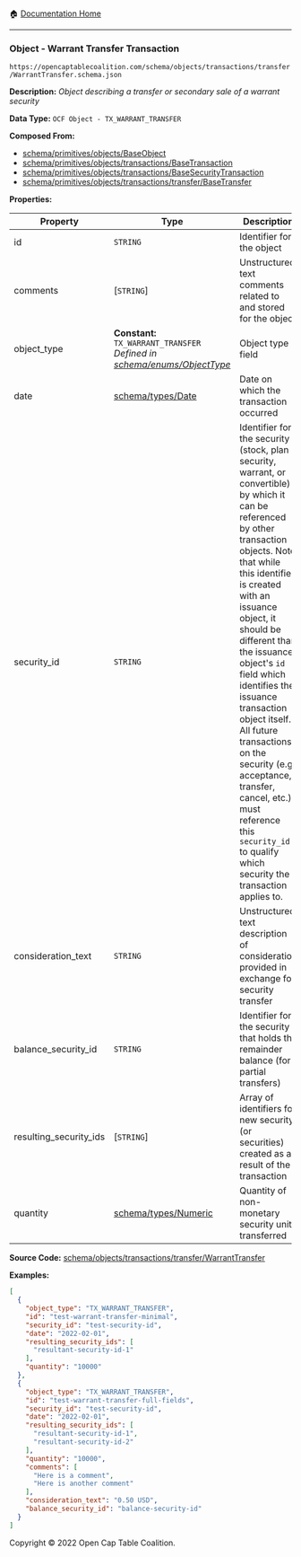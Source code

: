 :house: [Documentation Home](/README.md)

---

### Object - Warrant Transfer Transaction

`https://opencaptablecoalition.com/schema/objects/transactions/transfer/WarrantTransfer.schema.json`

**Description:** _Object describing a transfer or secondary sale of a warrant security_

**Data Type:** `OCF Object - TX_WARRANT_TRANSFER`

**Composed From:**

- [schema/primitives/objects/BaseObject](/docs/schema/primitives/objects/BaseObject.md)
- [schema/primitives/objects/transactions/BaseTransaction](/docs/schema/primitives/objects/transactions/BaseTransaction.md)
- [schema/primitives/objects/transactions/BaseSecurityTransaction](/docs/schema/primitives/objects/transactions/BaseSecurityTransaction.md)
- [schema/primitives/objects/transactions/transfer/BaseTransfer](/docs/schema/primitives/objects/transactions/transfer/BaseTransfer.md)

**Properties:**

| Property               | Type                                                                                                             | Description                                                                                                                                                                                                                                                                                                                                                                                                                                                                                                 | Required   |
| ---------------------- | ---------------------------------------------------------------------------------------------------------------- | ----------------------------------------------------------------------------------------------------------------------------------------------------------------------------------------------------------------------------------------------------------------------------------------------------------------------------------------------------------------------------------------------------------------------------------------------------------------------------------------------------------- | ---------- |
| id                     | `STRING`                                                                                                         | Identifier for the object                                                                                                                                                                                                                                                                                                                                                                                                                                                                                   | `REQUIRED` |
| comments               | [`STRING`]                                                                                                       | Unstructured text comments related to and stored for the object                                                                                                                                                                                                                                                                                                                                                                                                                                             | -          |
| object_type            | **Constant:** `TX_WARRANT_TRANSFER`</br>_Defined in [schema/enums/ObjectType](/docs/schema/enums/ObjectType.md)_ | Object type field                                                                                                                                                                                                                                                                                                                                                                                                                                                                                           | `REQUIRED` |
| date                   | [schema/types/Date](/docs/schema/types/Date.md)                                                                  | Date on which the transaction occurred                                                                                                                                                                                                                                                                                                                                                                                                                                                                      | `REQUIRED` |
| security_id            | `STRING`                                                                                                         | Identifier for the security (stock, plan security, warrant, or convertible) by which it can be referenced by other transaction objects. Note that while this identifier is created with an issuance object, it should be different than the issuance object's `id` field which identifies the issuance transaction object itself. All future transactions on the security (e.g. acceptance, transfer, cancel, etc.) must reference this `security_id` to qualify which security the transaction applies to. | `REQUIRED` |
| consideration_text     | `STRING`                                                                                                         | Unstructured text description of consideration provided in exchange for security transfer                                                                                                                                                                                                                                                                                                                                                                                                                   | -          |
| balance_security_id    | `STRING`                                                                                                         | Identifier for the security that holds the remainder balance (for partial transfers)                                                                                                                                                                                                                                                                                                                                                                                                                        | -          |
| resulting_security_ids | [`STRING`]                                                                                                       | Array of identifiers for new security (or securities) created as a result of the transaction                                                                                                                                                                                                                                                                                                                                                                                                                | `REQUIRED` |
| quantity               | [schema/types/Numeric](/docs/schema/types/Numeric.md)                                                            | Quantity of non-monetary security units transferred                                                                                                                                                                                                                                                                                                                                                                                                                                                         | `REQUIRED` |

**Source Code:** [schema/objects/transactions/transfer/WarrantTransfer](/schema/objects/transactions/transfer/WarrantTransfer.schema.json)

**Examples:**

```json
[
  {
    "object_type": "TX_WARRANT_TRANSFER",
    "id": "test-warrant-transfer-minimal",
    "security_id": "test-security-id",
    "date": "2022-02-01",
    "resulting_security_ids": [
      "resultant-security-id-1"
    ],
    "quantity": "10000"
  },
  {
    "object_type": "TX_WARRANT_TRANSFER",
    "id": "test-warrant-transfer-full-fields",
    "security_id": "test-security-id",
    "date": "2022-02-01",
    "resulting_security_ids": [
      "resultant-security-id-1",
      "resultant-security-id-2"
    ],
    "quantity": "10000",
    "comments": [
      "Here is a comment",
      "Here is another comment"
    ],
    "consideration_text": "0.50 USD",
    "balance_security_id": "balance-security-id"
  }
]
```

Copyright © 2022 Open Cap Table Coalition.

